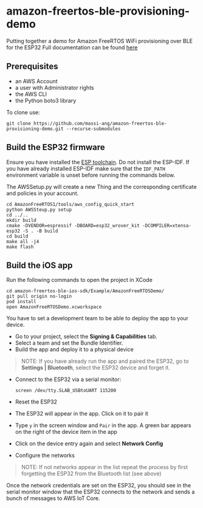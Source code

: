 # amazon-freertos-ble-provisioning-demo
Putting together a demo for Amazon FreeRTOS WiFi provisioning over BLE for the ESP32
Full documentation can be found [here](https://docs.aws.amazon.com/freertos/latest/userguide/ble-demo.html)

## Prerequisites
* an AWS Account
* a user with Administrator rights
* the AWS CLI
* the Python boto3 library

To clone use:

```
git clone https://github.com/massi-ang/amazon-freertos-ble-provisioning-demo.git --recurse-submodules
```

## Build the ESP32 firmware

Ensure you have installed the [ESP toolchain](https://docs.espressif.com/projects/esp-idf/en/v3.3/get-started-cmake/index.html#step-1-set-up-toolchain). 
Do not install the ESP-IDF. 
If you have already installed ESP-IDF make sure that the `IDF_PATH` environment variable is unset before running the commands below.

The AWSSetup.py will create a new Thing and the corresponding certificate and policies in your account.

```
cd AmazonFreeRTOS1/tools/aws_config_quick_start
python AWSSteup.py setup
cd ../..
mkdir build
cmake -DVENDOR=espressif -DBOARD=esp32_wrover_kit -DCOMPILER=xtensa-esp32 -S . -B build
cd build
make all -j4
make flash
```

## Build the iOS app

Run the following commands to open the project in XCode

```
cd amazon-freertos-ble-ios-sdk/Example/AmazonFreeRTOSDemo/
git pull origin no-login
pod install
open AmazonFreeRTOSDemo.xcworkspace
```

You have to set a development team to be able to deploy the app to your device.
* Go to your project, select the **Signing & Capabilities** tab. 
* Select a team and set the Bundle Identifier.
* Build the app and deploy it to a physical device

> NOTE: If you have already run the app and paired the ESP32, go to **Settings | Bluetooth**, select the ESP32 device and forget it.

* Connect to the ESP32 via a serial monitor:

  ```
  screen /dev/tty.SLAB_USBtoUART 115200
  ```

* Reset the ESP32
* The ESP32 will appear in the app. Click on it to pair it
* Type `y` in the screen window and `Pair` in the app. A green bar appears on the right of the device item in the app
* Click on the device entry again and select **Network Config**
* Configure the networks

> NOTE: If not networks appear in the list repeat the process by first forgetting the ESP32 from the Bluetooth list (see above)

Once the network credentials are set on the ESP32, you should see in the serial monitor window that the ESP32 connects to the network and sends a bunch of messages to AWS IoT Core.


